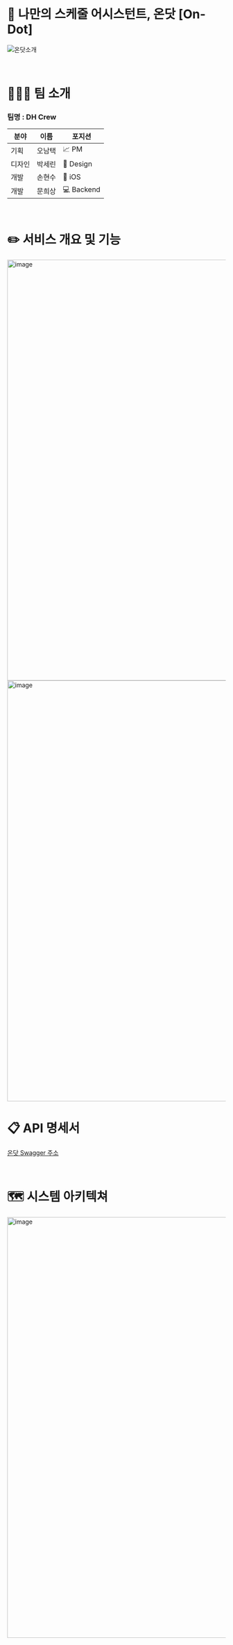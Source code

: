 # 📅 나만의 스케줄 어시스턴트, 온닷 [On-Dot]

![온닷소개](https://github.com/user-attachments/assets/0d0e5a05-dd3e-4551-9556-118a57be0f36)


<br>

# 👨‍👧‍👦 팀 소개

### **팀명 : DH Crew**

| **분야** | **이름** | **포지션** |
| --- | --- | --- |
| 기획 | 오남택 | 📈 PM |
| 디자인 | 박세린 | 🎨 Design |
| 개발 | 손현수 | 📱 iOS |
| 개발 | 문희상 | 💻 Backend |

<br>

# ✏️ 서비스 개요 및 기능
<img width="970" alt="image" src="https://github.com/user-attachments/assets/4543730f-36b4-4df4-bce8-250f9d15f12d" />
<img width="970" alt="image" src="https://github.com/user-attachments/assets/99d50687-acaa-44a3-b327-fc862c4fa952" />

# 📋 API 명세서

[온닷 Swagger 주소](https://on-dot.site/swagger-ui/index.html#/)


<br>

# 🗺️ 시스템 아키텍쳐

<img width="970" alt="image" src="https://github.com/user-attachments/assets/a332f8ee-2f71-45b1-9ca4-de2a3f9bc3a1" />
